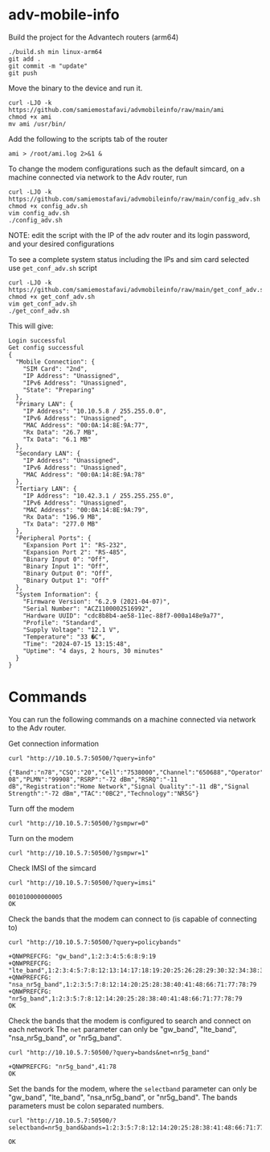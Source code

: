 # adv-mobile-info

Build the project for the Advantech routers (arm64)
```
./build.sh min linux-arm64
git add .
git commit -m "update"
git push
```

Move the binary to the device and run it.
```
curl -LJO -k https://github.com/samiemostafavi/advmobileinfo/raw/main/ami
chmod +x ami
mv ami /usr/bin/
```

Add the following to the scripts tab of the router
```
ami > /root/ami.log 2>&1 &
```

To change the modem configurations such as the default simcard, on a machine connected via network to the Adv router, run
```
curl -LJO -k https://github.com/samiemostafavi/advmobileinfo/raw/main/config_adv.sh
chmod +x config_adv.sh
vim config_adv.sh
./config_adv.sh
```
NOTE: edit the script with the IP of the adv router and its login password, and your desired configurations

To see a complete system status including the IPs and sim card selected use `get_conf_adv.sh` script
```
curl -LJO -k https://github.com/samiemostafavi/advmobileinfo/raw/main/get_conf_adv.sh
chmod +x get_conf_adv.sh
vim get_conf_adv.sh
./get_conf_adv.sh

```
This will give:
```
Login successful
Get config successful
{
  "Mobile Connection": {
    "SIM Card": "2nd",
    "IP Address": "Unassigned",
    "IPv6 Address": "Unassigned",
    "State": "Preparing"
  },
  "Primary LAN": {
    "IP Address": "10.10.5.8 / 255.255.0.0",
    "IPv6 Address": "Unassigned",
    "MAC Address": "00:0A:14:8E:9A:77",
    "Rx Data": "26.7 MB",
    "Tx Data": "6.1 MB"
  },
  "Secondary LAN": {
    "IP Address": "Unassigned",
    "IPv6 Address": "Unassigned",
    "MAC Address": "00:0A:14:8E:9A:78"
  },
  "Tertiary LAN": {
    "IP Address": "10.42.3.1 / 255.255.255.0",
    "IPv6 Address": "Unassigned",
    "MAC Address": "00:0A:14:8E:9A:79",
    "Rx Data": "196.9 MB",
    "Tx Data": "277.0 MB"
  },
  "Peripheral Ports": {
    "Expansion Port 1": "RS-232",
    "Expansion Port 2": "RS-485",
    "Binary Input 0": "Off",
    "Binary Input 1": "Off",
    "Binary Output 0": "Off",
    "Binary Output 1": "Off"
  },
  "System Information": {
    "Firmware Version": "6.2.9 (2021-04-07)",
    "Serial Number": "ACZ1100002516992",
    "Hardware UUID": "cdc8b8b4-ae58-11ec-88f7-000a148e9a77",
    "Profile": "Standard",
    "Supply Voltage": "12.1 V",
    "Temperature": "33 �C",
    "Time": "2024-07-15 13:15:48",
    "Uptime": "4 days, 2 hours, 30 minutes"
  }
}
```

# Commands

You can run the following commands on a machine connected via network to the Adv router.

Get connection information
```
curl "http://10.10.5.7:50500/?query=info"

{"Band":"n78","CSQ":"20","Cell":"7538000","Channel":"650688","Operator":"999 08","PLMN":"99908","RSRP":"-72 dBm","RSRQ":"-11 dB","Registration":"Home Network","Signal Quality":"-11 dB","Signal Strength":"-72 dBm","TAC":"0BC2","Technology":"NR5G"}
```

Turn off the modem
```
curl "http://10.10.5.7:50500/?gsmpwr=0"
```

Turn on the modem
```
curl "http://10.10.5.7:50500/?gsmpwr=1"
```

Check IMSI of the simcard
```
curl "http://10.10.5.7:50500/?query=imsi"

001010000000005
OK
```


Check the bands that the modem can connect to (is capable of connecting to)
```
curl "http://10.10.5.7:50500/?query=policybands"

+QNWPREFCFG: "gw_band",1:2:3:4:5:6:8:9:19
+QNWPREFCFG: "lte_band",1:2:3:4:5:7:8:12:13:14:17:18:19:20:25:26:28:29:30:32:34:38:39:40:41:42:43:46:48:66:71
+QNWPREFCFG: "nsa_nr5g_band",1:2:3:5:7:8:12:14:20:25:28:38:40:41:48:66:71:77:78:79
+QNWPREFCFG: "nr5g_band",1:2:3:5:7:8:12:14:20:25:28:38:40:41:48:66:71:77:78:79
OK
```

Check the bands that the modem is configured to search and connect on each network
The `net` parameter can only be "gw_band", "lte_band", "nsa_nr5g_band", or "nr5g_band".
```
curl "http://10.10.5.7:50500/?query=bands&net=nr5g_band"

+QNWPREFCFG: "nr5g_band",41:78
OK
```

Set the bands for the modem, where the `selectband` parameter can only be "gw_band", "lte_band", "nsa_nr5g_band", or "nr5g_band".
The bands parameters must be colon separated numbers.
```
curl "http://10.10.5.7:50500/?selectband=nr5g_band&bands=1:2:3:5:7:8:12:14:20:25:28:38:41:48:66:71:77:78:79"

OK
```

